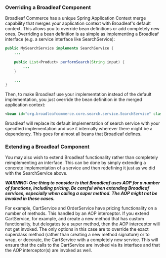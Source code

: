 ### Overriding a Broadleaf Component ###
Broadleaf Commerce has a unique Spring Application Context merge capability that merges your application context with Broadleaf's default context.  This allows you to override bean definitions or add completely new ones.  Overriding a bean definition is as simple as implementing a Broadleaf interface (e.g. a service interface like SearchService): 
```java
public MySearchService implements SearchService {
    ...
    
    public List<Product> performSearch(String input) {
        ...
    }

    ...
}
```

Then, to make Broadleaf use your implementation instead of the default implementation, you just override the bean definition in the merged application context:
```xml
<bean id="org.broadleafcommerce.core.search.service.SearchService" class="com.mycompany.core.catalog.service.MySearchService"/>
```

Broadleaf will replace its default implementation of search service with your specified implementation and use it internally wherever there might be a dependency.  This goes for almost all beans that Broadleaf defines.

### Extending a Broadleaf Component ###
You may also wish to extend Broadleaf functionality rather than completely reimplementing an interface.  This can be done by simply extending a concrete implementation of a service and then redefining it just as we did with the SearchService above.

_**WARNING: One thing to consider is that Broadleaf uses AOP for a number of functions, including pricing. Be careful when extending Broadleaf services, especially when calling a super method. The AOP might not be invoked in these cases.**_

For example, CartService and OrderService have pricing functionality on a number of methods. This handled by an AOP interceptor.  If you extend CartService, for example, and create a new method that has custom functionality, but delegates to a super method, then the AOP interceptor will not get invoked.  The only options in this case are to override the exact superclass method (rather than creating a new method signature) or to wrap, or decorate, the CartService with a completely new service. This will ensure that the calls to the CartService are invoked via its interface and that the AOP interceptor(s) are invoked as well.